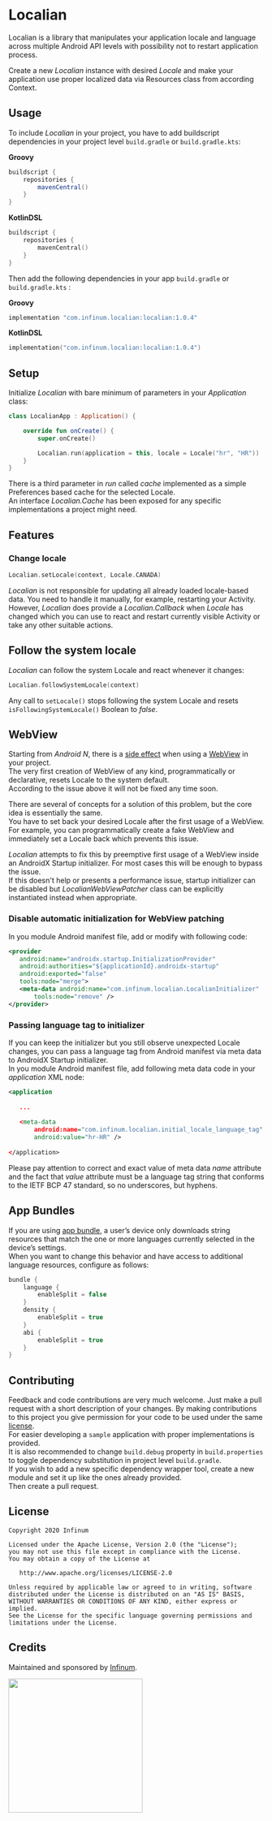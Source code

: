 # Localian

Localian is a library that manipulates your application locale and language across multiple Android API levels with possibility not to restart application process.

Create a new _Localian_ instance with desired _Locale_ and make your application use proper localized data via Resources class from according Context.

## Usage
To include _Localian_ in your project, you have to add buildscript dependencies in your project level `build.gradle` or `build.gradle.kts`:

**Groovy**
```groovy
buildscript {
    repositories {
        mavenCentral()
    }
}
```
**KotlinDSL**
```kotlin
buildscript {
    repositories {
        mavenCentral()
    }
}
```

Then add the following dependencies in your app `build.gradle` or `build.gradle.kts` :

**Groovy**
```groovy
implementation "com.infinum.localian:localian:1.0.4"
```
**KotlinDSL**
```kotlin
implementation("com.infinum.localian:localian:1.0.4")
```

## Setup

Initialize _Localian_ with bare minimum of parameters in your _Application_ class:

``` kotlin
class LocalianApp : Application() {

    override fun onCreate() {
        super.onCreate()

        Localian.run(application = this, locale = Locale("hr", "HR"))
    }
}
```
There is a third parameter in _run_ called _cache_ implemented as a simple Preferences based cache for the selected Locale.  
An interface _Localian.Cache_ has been exposed for any specific implementations a project might need.  

## Features

### Change locale

``` kotlin
Localian.setLocale(context, Locale.CANADA)
```

_Localian_ is not responsible for updating all already loaded locale-based data.
You need to handle it manually, for example, restarting your Activity.  
However, _Localian_ does provide a _Localian.Callback_ when _Locale_ has changed which you can use to react and restart currently visible Activity or take any other suitable actions.  

## Follow the system locale

_Localian_ can follow the system Locale and react whenever it changes:

 ``` kotlin
Localian.followSystemLocale(context)
 ```

Any call to `setLocale()` stops following the system Locale and resets `isFollowingSystemLocale()` Boolean to _false_. 

## WebView

Starting from *Android N*, there is a [side effect](https://issuetracker.google.com/issues/37113860) when using a [WebView](https://developer.android.com/reference/android/webkit/WebView) in your project.   
The very first creation of WebView of any kind, programmatically or declarative, resets Locale to the system default.  
According to the issue above it will not be fixed any time soon.  

There are several of concepts for a solution of this problem, but the core idea is essentially the same.  
You have to set back your desired Locale after the first usage of a WebView.  
For example, you can programmatically create a fake WebView and immediately set a Locale back which prevents this issue.  

_Localian_ attempts to fix this by preemptive first usage of a WebView inside an AndroidX Startup initializer. For most cases this will be enough to bypass the issue.  
If this doesn't help or presents a performance issue, startup initializer can be disabled but _LocalianWebViewPatcher_ class can be explicitly instantiated instead when appropriate.  

### Disable automatic initialization for WebView patching

In you module Android manifest file, add or modify with following code:
 ``` xml
<provider
    android:name="androidx.startup.InitializationProvider"
    android:authorities="${applicationId}.androidx-startup"
    android:exported="false"
    tools:node="merge">
    <meta-data android:name="com.infinum.localian.LocalianInitializer"
        tools:node="remove" />
</provider>
 ```

### Passing language tag to initializer

If you can keep the initializer but you still observe unexpected Locale changes, you can pass a language tag from Android manifest via meta data to AndroidX Startup initializer.  
In you module Android manifest file, add following meta data code in your _application_ XML node:
 ``` xml
<application
    
    ...
    
    <meta-data
        android:name="com.infinum.localian.initial_locale_language_tag"
        android:value="hr-HR" />
            
</application>
 ```
Please pay attention to correct and exact value of meta data _name_ attribute and the fact that _value_ attribute must be a language tag string that conforms to the IETF BCP 47 standard, so no underscores, but hyphens. 

## App Bundles

If you are using [app bundle](https://developer.android.com/guide/app-bundle), a user’s device only downloads string resources that match the one or more languages currently selected in the device’s settings.  
When you want to change this behavior and have access to additional language resources, configure as follows:
``` groovy
bundle {
    language {
        enableSplit = false
    }
    density {
        enableSplit = true
    }
    abi {
        enableSplit = true
    }
}
```

## Contributing

Feedback and code contributions are very much welcome. Just make a pull request with a short description of your changes. By making contributions to this project you give permission for your code to be used under the same [license](LICENSE).  
For easier developing a `sample` application with proper implementations is provided.  
It is also recommended to change `build.debug` property in `build.properties` to toggle dependency substitution in project level `build.gradle`.  
If you wish to add a new specific dependency wrapper tool, create a new module and set it up like the ones already provided.  
Then create a pull request.

## License

```
Copyright 2020 Infinum

Licensed under the Apache License, Version 2.0 (the "License");
you may not use this file except in compliance with the License.
You may obtain a copy of the License at

   http://www.apache.org/licenses/LICENSE-2.0

Unless required by applicable law or agreed to in writing, software
distributed under the License is distributed on an "AS IS" BASIS,
WITHOUT WARRANTIES OR CONDITIONS OF ANY KIND, either express or implied.
See the License for the specific language governing permissions and
limitations under the License.
```

## Credits

Maintained and sponsored by [Infinum](http://www.infinum.com).

<a href='https://infinum.com'>
  <img src='https://infinum.co/infinum.png' href='https://infinum.com' width='264'>
</a>
